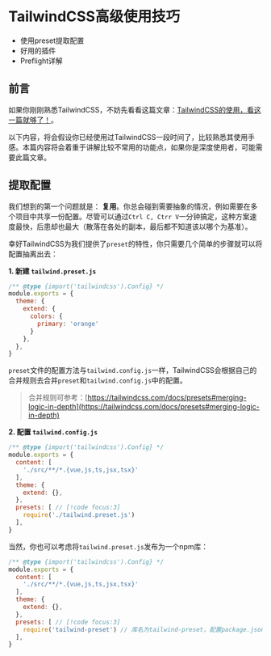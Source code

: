 
# TailwindCSS高级使用技巧

- 使用preset提取配置
- 好用的插件
- Preflight详解



## 前言

如果你刚刚熟悉TailwindCSS，不妨先看看这篇文章：[TailwindCSS的使用，看这一篇就够了！](./TailwindCSS%E4%BD%BF%E7%94%A8%E6%8A%80%E5%B7%A7.md)。

以下内容，将会假设你已经使用过TailwindCSS一段时间了，比较熟悉其使用手感。本篇内容将会着重于讲解比较不常用的功能点，如果你是深度使用者，可能需要此篇文章。

## 提取配置

我们想到的第一个问题就是： **复用**。你总会碰到需要抽象的情况，例如需要在多个项目中共享一份配置。尽管可以通过`Ctrl C, Ctrr V`一分钟搞定，这种方案速度最快，后患却也最大（散落在各处的副本，最后都不知道该以哪个为基准）。

幸好TailwindCSS为我们提供了`preset`的特性，你只需要几个简单的步骤就可以将配置抽离出去：

**1. 新建 `tailwind.preset.js`**

```js
/** @type {import('tailwindcss').Config} */
module.exports = {
  theme: {
    extend: {
      colors: {
        primary: 'orange'
      }
    },
  },
}
```

`preset`文件的配置方法与`tailwind.config.js`一样，TailwindCSS会根据自己的合并规则去合并`preset`和`tailwind.config.js`中的配置。

> 合并规则可参考：[https://tailwindcss.com/docs/presets#merging-logic-in-depth](https://tailwindcss.com/docs/presets#merging-logic-in-depth)

**2. 配置 `tailwind.config.js`**

```js
/** @type {import('tailwindcss').Config} */
module.exports = {
  content: [
    './src/**/*.{vue,js,ts,jsx,tsx}'
  ],
  theme: {
    extend: {},
  },
  presets: [ // [!code focus:3]
    require('./tailwind.preset.js')
  ],
}
```


当然，你也可以考虑将`tailwind.preset.js`发布为一个npm库：

```js
/** @type {import('tailwindcss').Config} */
module.exports = {
  content: [
    './src/**/*.{vue,js,ts,jsx,tsx}'
  ],
  theme: {
    extend: {},
  },
  presets: [ // [!code focus:3]
    require('tailwind-preset') // 库名为tailwind-preset，配置package.json中main字段为配置文件位置作为库的默认导出
  ],
}
```

